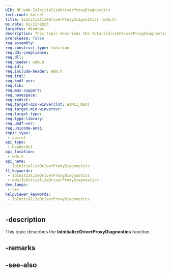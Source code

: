 ```yaml
---
UID: NF:wdm.IoInitializeDriverProxyDiagnostics
tech.root: kernel
title: IoInitializeDriverProxyDiagnostics (wdm.h)
ms.date: 02/22/2023
targetos: Windows
description: This topic describes the IoInitializeDriverProxyDiagnostics function.
prerelease: false
req.assembly: 
req.construct-type: function
req.ddi-compliance: 
req.dll: 
req.header: wdm.h
req.idl: 
req.include-header: Wdm.h
req.irql: 
req.kmdf-ver: 
req.lib: 
req.max-support: 
req.namespace: 
req.redist: 
req.target-min-winverclnt: WIN11_NEXT
req.target-min-winversvr: 
req.target-type: 
req.type-library: 
req.umdf-ver: 
req.unicode-ansi: 
topic_type:
 - apiref
api_type:
 - HeaderDef
api_location:
 - wdm.h
api_name:
 - IoInitializeDriverProxyDiagnostics
f1_keywords:
 - IoInitializeDriverProxyDiagnostics
 - wdm/IoInitializeDriverProxyDiagnostics
dev_langs:
 - c++
helpviewer_keywords:
 - IoInitializeDriverProxyDiagnostics
---
```


## -description

This topic describes the **IoInitializeDriverProxyDiagnostics** function.

## -remarks

## -see-also
